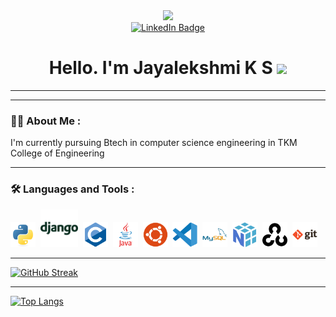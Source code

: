<div id="header" align="center">
  <img src="https://media.giphy.com/media/qEqiI3Oq7vBkoE236M/giphy.gif" width="300"/>
</div>
<div id="badges" align ="center">
  <a href="https://www.linkedin.com/in/jayalekshmi-k-s-2652b9204/">
    <img src="https://img.shields.io/badge/LinkedIn-orange?style=for-the-badge&logo=linkedin&logoColor=white" alt="LinkedIn Badge"/>
  </a>
</div>
<h1 align="center">
   Hello. I'm Jayalekshmi K S
  <img src="https://media.giphy.com/media/hvRJCLFzcasrR4ia7z/giphy.gif" width="30px"/>
</h1>

****

---

### :woman_technologist: About Me :
I'm currently pursuing Btech in computer science engineering in TKM College of Engineering

---

### :hammer_and_wrench: Languages and Tools :
<div>
  <img src="https://github.com/devicons/devicon/blob/master/icons/python/python-original.svg" title="Python" alt="Python" width="40" height="40"/>&nbsp;
  <img src="https://github.com/devicons/devicon/blob/master/icons/django/django-plain-wordmark.svg" title="Django" alt="Django" width="60" height="60"/>&nbsp;
  <img src="https://github.com/devicons/devicon/blob/master/icons/c/c-original.svg" title="C" alt="C" width="40" height="40"/>&nbsp;
  <img src="https://github.com/devicons/devicon/blob/master/icons/java/java-original-wordmark.svg" title="Java" alt="Java" width="40" height="40"/>&nbsp;
  <img src="https://github.com/devicons/devicon/blob/master/icons/ubuntu/ubuntu-plain.svg" title="Ubundu" alt="Ubundu" width="40" height="40"/>&nbsp;
  <img src="https://github.com/devicons/devicon/blob/master/icons/vscode/vscode-original.svg" title="Vscode" alt="Vscode" width="40" height="40"/>&nbsp;
  <img src="https://github.com/devicons/devicon/blob/master/icons/mysql/mysql-original-wordmark.svg" title="MySQL"  alt="MySQL" width="40" height="40"/>&nbsp;
  <img src="https://github.com/devicons/devicon/blob/master/icons/numpy/numpy-original.svg" title="Numpy" alt="Numpy" width="40" height="40"/>&nbsp;
  <img src="https://github.com/devicons/devicon/blob/master/icons/opencv/opencv-plain.svg" title="Opencv" alt="Opencv" width="40" height="40"/>&nbsp;
  <img src="https://github.com/devicons/devicon/blob/master/icons/git/git-original-wordmark.svg" title="Git" **alt="Git" width="40" height="40"/>
</div>

****

[![GitHub Streak](http://github-readme-streak-stats.herokuapp.com?user=jayalekshmiks112&theme=dark)](https://git.io/streak-stats)

****

[![Top Langs](https://github-readme-stats.vercel.app/api/top-langs/?username=jayalekshmiks112&layout=compact&theme=vision-friendly-dark)](https://github.com/anuraghazra/github-readme-stats)
<!--
**jayalekshmiks112/jayalekshmiks112** is a ✨ _special_ ✨ repository because its `README.md` (this file) appears on your GitHub profile.

Here are some ideas to get you started:

- 🔭 I’m currently working on ...
- 🌱 I’m currently learning ...
- 👯 I’m looking to collaborate on ...
- 🤔 I’m looking for help with ...
- 💬 Ask me about ...
- 📫 How to reach me: ...
- 😄 Pronouns: ...
- ⚡ Fun fact: ...
-->
